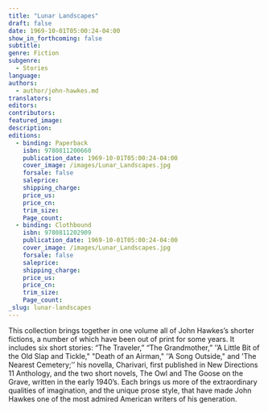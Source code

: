 ```yaml
---
title: "Lunar Landscapes"
draft: false
date: 1969-10-01T05:00:24-04:00
show_in_forthcoming: false
subtitle:
genre: Fiction
subgenre:
  - Stories
language:
authors:
  - author/john-hawkes.md
translators:
editors:
contributors:
featured_image:
description:
editions:
  - binding: Paperback
    isbn: 9780811200660
    publication_date: 1969-10-01T05:00:24-04:00
    cover_image: /images/Lunar_Landscapes.jpg
    forsale: false
    saleprice:
    shipping_charge:
    price_us:
    price_cn:
    trim_size:
    Page_count:
  - binding: Clothbound
    isbn: 9780811202909
    publication_date: 1969-10-01T05:00:24-04:00
    cover_image: /images/Lunar_Landscapes.jpg
    forsale: false
    saleprice:
    shipping_charge:
    price_us:
    price_cn:
    trim_size:
    Page_count:
_slug: lunar-landscapes
---
```


This collection brings together in one volume all of John Hawkes’s shorter fictions, a number of which have been out of print for some years. It includes six short stories: “The Traveler,” “The Grandmother,” ’’A Little Bit of the Old Slap and Tickle," "Death of an Airman," ’’A Song Outside," and ’The Nearest Cemetery;’’ his novella, Charivari, first published in New Directions 11 Anthology, and the two short novels, The Owl and The Goose on the Grave, written in the early 1940’s. Each brings us more of the extraordinary qualities of imagination, and the unique prose style, that have made John Hawkes one of the most admired American writers of his generation.

